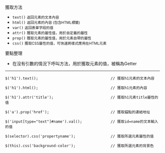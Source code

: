 獲取方法
- `text()` <small>返回元素的文本內容</small>
- `html()` <small>返回元素的內容 (包含HTML標籤)</small>
- `var()` <small>返回表單字段的值</small>
- `attr()` <small>獲取元素的屬性值，用於自定義的屬性</small>
- `prop()` <small>獲取元素的屬性值，用於元素自帶的屬性</small>
- `css()` <small>獲取CSS屬性的值，可快速將樣式應用在HTML元素</small>

要點整理
- 在沒有引數的情況下呼叫方法，用於獲取元素的值，被稱為Getter

---

```
$('h1').text();									// 獲取h1元素的文本內容
```

```
$('h1').html();									// 獲取h1元素的內容
```

```
$('h1').attr('title');							// 獲取h1元素title屬性的值
```

```
$('a').prop('href');							// 獲取錨點的連結地址
```

```
$('input[type="text"]#name').val();				// 獲取id=name的文本輸入的值
```

```
$(selector).css('propertyname');				// 獲取所選元素屬性的值
```

```
$(this).css('background-color');				// 獲取所選元素的背景色
```